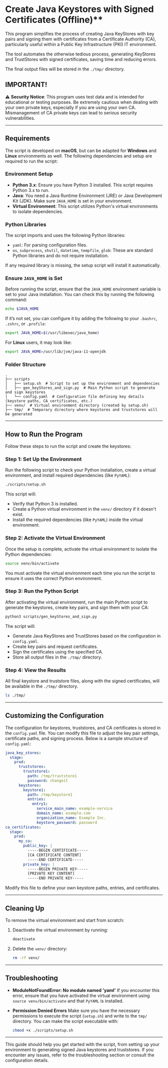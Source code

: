 # Create Java Keystores with Signed Certificates (Offline)**

This program simplifies the process of creating Java KeyStores with key pairs and signing them with certificates from a Certificate Authority (CA), particularly useful within a Public Key Infrastructure (PKI) IT environment. 

The tool automates the otherwise tedious process, generating KeyStores and TrustStores with signed certificates, saving time and reducing errors.

The final output files will be stored in the `./tmp/` directory.

## **IMPORTANT!**
⚠️ **Security Notice**: This program uses test data and is intended for educational or testing purposes. Be extremely cautious when dealing with your own private keys, especially if you are using your own CA. Mismanagement of CA private keys can lead to serious security vulnerabilities.

---

## **Requirements**
The script is developed on **macOS**, but can be adapted for **Windows** and **Linux** environments as well. The following dependencies and setup are required to run the script:

### **Environment Setup**
- **Python 3.x**: Ensure you have Python 3 installed. This script requires Python 3.x to run.
- **Java**: You need a Java Runtime Environment (JRE) or Java Development Kit (JDK). Make sure `JAVA_HOME` is set in your environment.
- **Virtual Environment**: This script utilizes Python's virtual environments to isolate dependencies.

### **Python Libraries**
The script imports and uses the following Python libraries:
- `yaml`: For parsing configuration files.
- `os`, `subprocess`, `shutil`, `datetime`, `tempfile`, `glob`: These are standard Python libraries and do not require installation.

If any required library is missing, the setup script will install it automatically.

### **Ensure `JAVA_HOME` is Set**
Before running the script, ensure that the `JAVA_HOME` environment variable is set to your Java installation. You can check this by running the following command:
```bash
echo $JAVA_HOME
```
If it’s not set, you can configure it by adding the following to your `.bashrc`, `.zshrc`, or `.profile`:
```bash
export JAVA_HOME=$(/usr/libexec/java_home)
```
For **Linux** users, it may look like:
```bash
export JAVA_HOME=/usr/lib/jvm/java-11-openjdk
```

### **Folder Structure**
```text
.
├── scripts
│   ├── setup.sh  # Script to set up the environment and dependencies
│   ├── gen_keyStores_and_sign.py  # Main Python script to generate and sign keystores
│   └── config.yaml  # Configuration file defining key details (keystore paths, CA certificates, etc.)
├── venv/  # Virtual environment directory (created by setup.sh)
├── tmp/  # Temporary directory where keystores and truststores will be generated
```

---

## **How to Run the Program**

Follow these steps to run the script and create the keystores:

### **Step 1: Set Up the Environment**
Run the following script to check your Python installation, create a virtual environment, and install required dependencies (like `PyYAML`):

```bash
./scripts/setup.sh
```

This script will:
- Verify that Python 3 is installed.
- Create a Python virtual environment in the `venv/` directory if it doesn't exist.
- Install the required dependencies (like `PyYAML`) inside the virtual environment.

### **Step 2: Activate the Virtual Environment**
Once the setup is complete, activate the virtual environment to isolate the Python dependencies:

```bash
source venv/bin/activate
```

You must activate the virtual environment each time you run the script to ensure it uses the correct Python environment.

### **Step 3: Run the Python Script**
After activating the virtual environment, run the main Python script to generate the keystores, create key pairs, and sign them with your CA:

```bash
python3 scripts/gen_keyStores_and_sign.py
```

The script will:
- Generate Java KeyStores and TrustStores based on the configuration in `config.yaml`.
- Create key pairs and request certificates.
- Sign the certificates using the specified CA.
- Store all output files in the `./tmp/` directory.

### **Step 4: View the Results**
All final keystore and truststore files, along with the signed certificates, will be available in the `./tmp/` directory.

```bash
ls ./tmp/
```

---

## **Customizing the Configuration**

The configuration for keystores, truststores, and CA certificates is stored in the `config.yaml` file. You can modify this file to adjust the key pair settings, certificate paths, and signing process. Below is a sample structure of `config.yaml`:

```yaml
java_key_stores:
  stage:
    prod:
      truststores:
        truststore1:
          path: /tmp/truststore1
          password: changeit
      keystores:
        keystore1:
          path: /tmp/keystore1
          entries:
            entry1:
              service_main_name: example-service
              domain_name: example.com
              organization_name: Example Inc.
              keystore_password: password
ca_certificates:
  stage:
    prod:
      my_ca:
        public_key: |
          -----BEGIN CERTIFICATE-----
          [CA CERTIFICATE CONTENT]
          -----END CERTIFICATE-----
        private_key: |
          -----BEGIN PRIVATE KEY-----
          [PRIVATE KEY CONTENT]
          -----END PRIVATE KEY-----
```

Modify this file to define your own keystore paths, entries, and certificates.

---

## **Cleaning Up**

To remove the virtual environment and start from scratch:
1. Deactivate the virtual environment by running:
   ```bash
   deactivate
   ```
2. Delete the `venv/` directory:
   ```bash
   rm -rf venv/
   ```

---

## **Troubleshooting**

- **ModuleNotFoundError: No module named 'yaml'**
  If you encounter this error, ensure that you have activated the virtual environment using `source venv/bin/activate` and that `PyYAML` is installed.

- **Permission Denied Errors**
  Make sure you have the necessary permissions to execute the script (`setup.sh`) and write to the `tmp/` directory. You can make the script executable with:
  ```bash
  chmod +x ./scripts/setup.sh
  ```

---

This guide should help you get started with the script, from setting up your environment to generating signed Java keystores and truststores. If you encounter any issues, refer to the troubleshooting section or consult the configuration details.